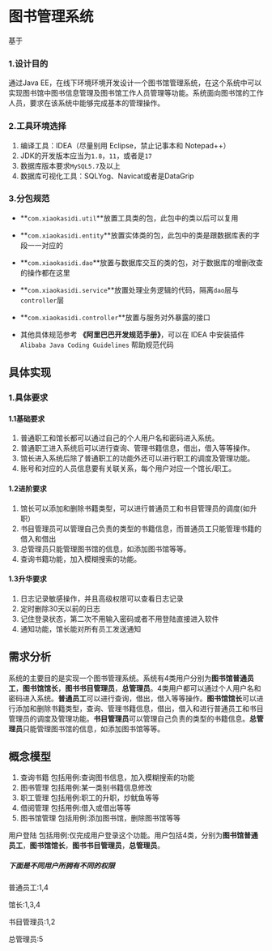 # 图书管理系统

基于

### 1.设计目的

通过Java EE，在线下环境环境开发设计一个图书馆管理系统，在这个系统中可以实现图书馆中图书信息管理及图书馆工作人员管理等功能。系统面向图书馆的工作人员，要求在该系统中能够完成基本的管理操作。

### 2.工具环境选择

1. 编译工具：IDEA（尽量别用 Eclipse，禁止记事本和 Notepad++）
2. JDK的开发版本应当为`1.8`，`11`，或者是`17`
3. 数据库版本要求`MySQL5.7`及以上
4. 数据库可视化工具：SQLYog、Navicat或者是DataGrip

### 3.分包规范

- **`com.xiaokasidi.util`**放置工具类的包，此包中的类以后可以复用

- **`com.xiaokasidi.entity`**放置实体类的包，此包中的类是跟数据库表的字段一一对应的

- **`com.xiaokasidi.dao`**放置与数据库交互的类的包，对于数据库的增删改查的操作都在这里

- **`com.xiaokasidi.service`**放置处理业务逻辑的代码，隔离`dao`层与`controller`层

- **`com.xiaokasidi.controller`**放置与服务对外暴露的接口

- 其他具体规范参考 **《阿里巴巴开发规范手册》**，可以在 IDEA 中安装插件`Alibaba Java Coding Guidelines` 帮助规范代码

## 具体实现

### 1.具体要求

#### 1.1基础要求

1. 普通职工和馆长都可以通过自己的个人用户名和密码进入系统。
2. 普通职工进入系统后可以进行查询、管理书籍信息，借出，借入等等操作。
3. 馆长进入系统后除了普通职工的功能外还可以进行职工的调度及管理功能。
4. 账号和对应的人员信息要有关联关系，每个用户对应一个馆长/职工。

#### 1.2进阶要求

1. 馆长可以添加和删除书籍类型，可以进行普通员工和书目管理员的调度(如升职）
2. 书目管理员可以管理自己负责的类型的书籍信息，而普通员工只能管理书籍的借入和借出
3. 总管理员只能管理图书馆的信息，如添加图书馆等等。
4. 查询书籍功能，加入模糊搜索的功能。

#### 1.3升华要求

1. 日志记录敏感操作，并且高级权限可以查看日志记录
2. 定时删除30天以前的日志
3. 记住登录状态，第二次不用输入密码或者不用登陆直接进入软件
4. 通知功能，馆长能对所有员工发送通知

## 需求分析

系统的主要目的是实现一个图书管理系统。系统有4类用户分别为**图书馆普通员工**，**图书馆馆长**，**图书书目管理员**，**总管理员**。4类用户都可以通过个人用户名和密码进入系统。**普通员工**可以进行查询，借出，借入等等操作。**图书馆馆长**可以进行添加和删除书籍类型，查询、管理书籍信息，借出，借入和进行普通员工和书目管理员的调度及管理功能。**书目管理员**可以管理自己负责的类型的书籍信息。**总管理员**只能管理图书馆的信息，如添加图书馆等等。

## 概念模型

1. 查询书籍 包括用例:查询图书信息，加入模糊搜索的功能
2. 图书管理 包括用例:某一类别书籍信息修改
3. 职工管理 包括用例:职工的升职，炒鱿鱼等等
4. 借阅管理 包括用例:借入或借出等等
5. 图书馆管理 包括用例:添加图书馆，删除图书馆等等

用户登陆 包括用例:仅完成用户登录这个功能。用户包括4类，分别为**图书馆普通员工**，**图书馆馆长**，**图书书目管理员**，**总管理员**。

##### 下面是不同用户所拥有不同的权限

普通员工:1,4

馆长:1,3,4

书目管理员:1,2

总管理员:5